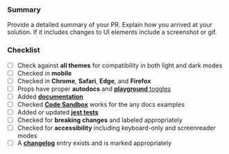 ### Summary

Provide a detailed summary of your PR. Explain how you arrived at your solution. If it includes changes to UI elements include a screenshot or gif.

### Checklist

- [ ] Check against **all themes** for compatibility in both light and dark modes
- [ ] Checked in **mobile**
- [ ] Checked in **Chrome**, **Safari**, **Edge**, and **Firefox**
- [ ] Props have proper **autodocs** and [**playground** toggles](https://github.com/elastic/eui/blob/master/wiki/documentation-guidelines.md#adding-playground-toggles)
- [ ] Added **[documentation](https://github.com/elastic/eui/blob/master/wiki/documentation-guidelines.md)**
- [ ] Checked **[Code Sandbox](https://codesandbox.io/)** works for the any docs examples
- [ ] Added or updated **[jest tests](https://github.com/elastic/eui/blob/master/wiki/testing.md)**
- [ ] Checked for **breaking changes** and labeled appropriately
- [ ] Checked for **accessibility** including keyboard-only and screenreader modes
- [ ] A **[changelog](https://github.com/elastic/eui/blob/master/wiki/documentation-guidelines.md#changelog)** entry exists and is marked appropriately
